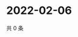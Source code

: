 # 2022-02-06

共 0 条

<!-- BEGIN WEIBO -->
<!-- 最后更新时间 Sun Feb 06 2022 22:13:22 GMT+0800 (China Standard Time) -->

<!-- END WEIBO -->
